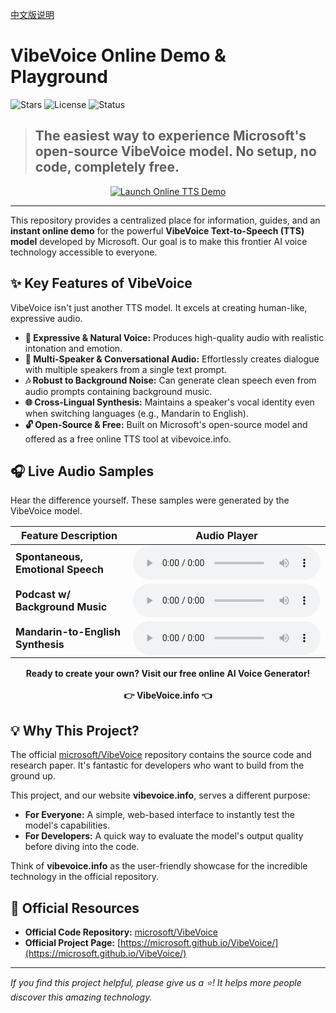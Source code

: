 [中文版说明](README-zh.md)

# VibeVoice Online Demo & Playground

<!-- 1. 顶部徽章，增加专业感 -->
![Stars](https://img.shields.io/github/stars/YourUsername/vibevoice-online-demo?style=flat-square)
![License](https://img.shields.io/badge/license-MIT-blue?style=flat-square)
![Status](https://img.shields.io/badge/status-online-brightgreen?style=flat-square)

<!-- 2. 最重要的部分：巨大且醒目的“立即体验”按钮 -->
> ## The easiest way to experience Microsoft's open-source VibeVoice model. No setup, no code, completely free.

<p align="center">
  <a href="https://vibevoice.info" target="_blank">
    <img src="https://img.shields.io/badge/🚀_Launch_Online_TTS_Demo-Click_Here-6366f1?style=for-the-badge&logo=rocket" alt="Launch Online TTS Demo">
  </a>
</p>

---

This repository provides a centralized place for information, guides, and an **instant online demo** for the powerful **VibeVoice Text-to-Speech (TTS) model** developed by Microsoft. Our goal is to make this frontier AI voice technology accessible to everyone.

## ✨ Key Features of VibeVoice

VibeVoice isn't just another TTS model. It excels at creating human-like, expressive audio.

-   **🎤 Expressive & Natural Voice:** Produces high-quality audio with realistic intonation and emotion.
-   **👥 Multi-Speaker & Conversational Audio:** Effortlessly creates dialogue with multiple speakers from a single text prompt.
-   **🎶 Robust to Background Noise:** Can generate clean speech even from audio prompts containing background music.
-   **🌐 Cross-Lingual Synthesis:** Maintains a speaker's vocal identity even when switching languages (e.g., Mandarin to English).
-   **🔓 Open-Source & Free:** Built on Microsoft's open-source model and offered as a free online TTS tool at vibevoice.info.

## 🎧 Live Audio Samples

Hear the difference yourself. These samples were generated by the VibeVoice model.

| Feature Description              | Audio Player                                                                                                     |
| -------------------------------- | ---------------------------------------------------------------------------------------------------------------- |
| **Spontaneous, Emotional Speech**  | <audio controls src="https://dl01.aifasthub.com/vibevoice/Spontaneous-Emotion.mp3"></audio>                       |
| **Podcast w/ Background Music**    | <audio controls src="https://dl01.aifasthub.com/vibevoice/Podcast-with-Background-Music.mp3"></audio>            |
| **Mandarin-to-English Synthesis** | <audio controls src="https://dl01.aifasthub.com/vibevoice/Mandarin-to-English.mp3"></audio>                      |

<p align="center">
  <strong>Ready to create your own? Visit our free online AI Voice Generator!</strong><br><br>
  <a href="https://vibevoice.info" target="_blank" style="text-decoration:none;">
    <strong>👉 VibeVoice.info 👈</strong>
  </a>
</p>

## 💡 Why This Project?

The official [microsoft/VibeVoice](https://github.com/microsoft/VibeVoice) repository contains the source code and research paper. It's fantastic for developers who want to build from the ground up.

This project, and our website **vibevoice.info**, serves a different purpose:

-   **For Everyone:** A simple, web-based interface to instantly test the model's capabilities.
-   **For Developers:** A quick way to evaluate the model's output quality before diving into the code.

Think of **vibevoice.info** as the user-friendly showcase for the incredible technology in the official repository.

## 🔗 Official Resources

-   **Official Code Repository:** [microsoft/VibeVoice](https://github.com/microsoft/VibeVoice)
-   **Official Project Page:** [https://microsoft.github.io/VibeVoice/](https://microsoft.github.io/VibeVoice/)

---

*If you find this project helpful, please give us a ⭐! It helps more people discover this amazing technology.*
